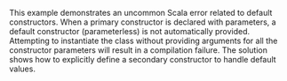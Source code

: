 This example demonstrates an uncommon Scala error related to default constructors.  When a primary constructor is declared with parameters, a default constructor (parameterless) is not automatically provided. Attempting to instantiate the class without providing arguments for all the constructor parameters will result in a compilation failure. The solution shows how to explicitly define a secondary constructor to handle default values.